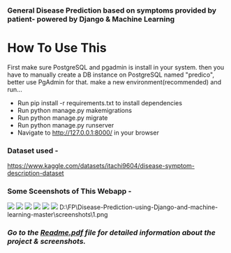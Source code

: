 ### General Disease Prediction based on symptoms provided by patient- powered by Django & Machine Learning


# How To Use This
First make sure PostgreSQL and pgadmin is install in your system. 
then you have to manually create a DB instance on PostgreSQL named "predico", better use PgAdmin for that.
make a new environment(recommended) and run...

- Run pip install -r requirements.txt to install dependencies
- Run python manage.py makemigrations
- Run python manage.py migrate
- Run python manage.py runserver
- Navigate to http://127.0.0.1:8000/ in your browser

### Dataset used - 
https://www.kaggle.com/datasets/itachi9604/disease-symptom-description-dataset

### Some Sceenshots of This Webapp -

![](https://github.com/Aayush-Jha/Disease-Prediction-using-Django-and-machine-learning/blob/master/screenshots/1.PNG)
![](https://github.com/Aayush-Jha/Disease-Prediction-using-Django-and-machine-learning/blob/master/screenshots/2.PNG)
![](https://github.com/Aayush-Jha/Disease-Prediction-using-Django-and-machine-learning/blob/master/screenshots/3.PNG)
![](https://github.com/Aayush-Jha/Disease-Prediction-using-Django-and-machine-learning/blob/master/screenshots/4.PNG)
![](https://github.com/Aayush-Jha/Disease-Prediction-using-Django-and-machine-learning/blob/master/screenshots/5.PNG)
![](https://github.com/Aayush-Jha/Disease-Prediction-using-Django-and-machine-learning/blob/master/screenshots/6.PNG)
D:\FP\Disease-Prediction-using-Django-and-machine-learning-master\screenshots\1.png


### ***Go to the [Readme.pdf](Readme.pdf) file for detailed information about the project & screenshots.***
